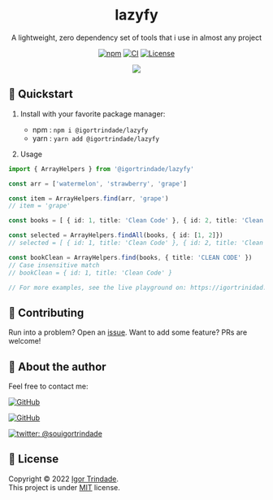 <h1 align="center">lazyfy</h1>
<p align="center">A lightweight, zero dependency set of tools that i use in almost any project</p>

<p align="center">
  <a href="https://www.npmjs.com/package/@igortrindade/lazyfy"><img alt="npm" src="https://img.shields.io/github/package-json/v/igortrinidad/lazyfy?style=flat&color=orange" /></a>
  <a href="https://github.com/igortrinidad/lazyfy/actions/workflows/npm-publish-github-packages.yml"><img alt="CI" src="https://img.shields.io/github/workflow/status/igortrinidad/lazyfy/PROD%20Test,%20build,%20release%20version%20and%20publish%20to%20NPM?label=ci&logo=github"></a>
  <a href="https://github.com/igortrinidad/lazyfy/tree/HEAD/LICENSE"><img alt="License" src="https://img.shields.io/github/license/igortrinidad/lazyfy?style=flat&color=blue" /></a>
</p>

<p align="center">
  <a href="https://igortrinidad.github.io/lazyfy/" alt="@igortrindade/lazyfy docs" >
    <img src="https://img.shields.io/badge/DOCS-LIVE%20PLAYGROUND%20-blueviolet?style=for-the-badge&logo=read-the-docs&logoColor=white" />
  </a>
</p>

## 🚀 Quickstart

1. Install with your favorite package manager:
   - npm : `npm i @igortrindade/lazyfy`
   - yarn : `yarn add @igortrindade/lazyfy`

2. Usage
```ts
import { ArrayHelpers } from '@igortrindade/lazyfy'

const arr = ['watermelon', 'strawberry', 'grape']

const item = ArrayHelpers.find(arr, 'grape')
// item = 'grape'

const books = [ { id: 1, title: 'Clean Code' }, { id: 2, title: 'Clean Archtecture' }, { id: 3, title: 'Refactoring' }]

const selected = ArrayHelpers.findAll(books, { id: [1, 2]})
// selected = [ { id: 1, title: 'Clean Code' }, { id: 2, title: 'Clean Archtecture' }]

const bookClean = ArrayHelpers.find(books, { title: 'CLEAN CODE' })
// Case insensitive match
// bookClean = { id: 1, title: 'Clean Code' }

// For more examples, see the live playground on: https://igortrinidad.github.io/lazyfy/

```


## 🤝 Contributing

Run into a problem? Open an [issue](https://github.com/igortrinidad/lazyfy/issues/new/choose).
Want to add some feature? PRs are welcome!

## 👤 About the author

Feel free to contact me: 

[![GitHub](https://img.shields.io/badge/MY-PORTFOLIO%20-blueviolet?style=for-the-badge&logo=read-the-docs&logoColor=white)](https://igortrindade.dev)

[![GitHub](https://img.shields.io/badge/github-%23121011.svg?style=for-the-badge&logo=github&logoColor=white)](https://github.com/igortrinidad)

[![twitter: @souigortrindade](https://img.shields.io/twitter/follow/souigortrindade?style=social)](https://twitter.com/souigortrindade)

## 📝 License

Copyright © 2022 [Igor Trindade](https://github.com/igortrinidad).  
This project is under [MIT](https://github.com/igortrinidad/lazyfy/blob/main/LICENCE) license.

